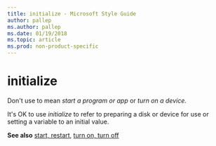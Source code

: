 ```yaml
---
title: initialize - Microsoft Style Guide
author: pallep
ms.author: pallep
ms.date: 01/19/2018
ms.topic: article
ms.prod: non-product-specific
---
```


# initialize

Don't use to mean *start a program or app* or *turn on a device.*

It's OK to use *initialize* to refer to preparing a disk or device for use or setting a variable to an initial value. 

**See also** [start, restart](/style-guide/a-z-word-list-term-collections/s/start-restart), [turn on, turn off](/style-guide/a-z-word-list-term-collections/t/turn-on-turn-off)
